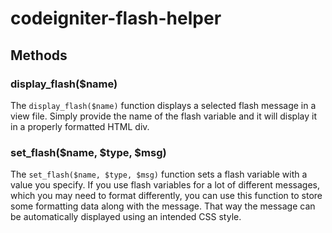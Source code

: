 # codeigniter-flash-helper

## Methods

### display_flash($name)

The `display_flash($name)` function displays a selected flash message in a view file. Simply provide the name of the flash variable and it will display it in a properly formatted HTML div.

### set_flash($name, $type, $msg)

The `set_flash($name, $type, $msg)` function sets a flash variable with a value you specify. If you use flash variables for a lot of different messages, which you may need to format differently, you can use this function to store some formatting data along with the message. That way the message can be automatically displayed using an intended CSS style.
